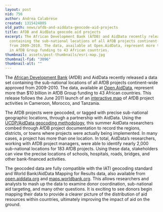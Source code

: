 ```yaml
---
layout: post
nid: 756
author: Andrea Calabrese
created: 1315424805
old_path: news/afdb-and-aiddata-geocode-aid-projects
title: AfDB and AidData geocode aid projects
excerpt: The African Development Bank (AfDB) and AidData recently released a data set
  containing the sub-national locations of all AfDB projects continent-wide approved
  from 2009-2010. The data, available at Open.AidData, represent more than $10 billion
  in AfDB Group funding to 43 African countries.
thumbnail: assets/post-thumbnails/esri-map.jpg
thumbnail-fid: "3096"
thumbnail-alt: ""
---
```


The [African Development Bank](http://www.afdb.org "African Development Bank") (AfDB) and AidData recently released a data set containing the sub-national locations of all AfDB projects continent-wide approved from 2009-2010. The data, available at [Open.AidData](http://open.aiddata.org/content/index/geocoding "Geocoding"), represent more than $10 billion in AfDB Group funding to 43 African countries. This release follows the June 2011 launch of an [interactive map](http://184.73.156.57/afdbprojects/ "ARCGis Viewer") of AfDB project activities in Cameroon, Morocco, and Tanzania.

The AfDB projects were geocoded, or tagged with precise sub-national geographic locations, through a partnership with AidData. Using the [UCDP/AidData geocoding methodology](http://open.aiddata.org/content/index/geocoding "UCDP/AidData Geocoding Methodology"), this summer AidData researchers combed through AfDB project documentation to record the regions, districts, or towns where projects were actually being implemented. In many cases, a project has more than one location. In total, AidData’s researchers, working with AfDB project managers, were able to identify nearly 2,000 sub-national locations for 183 AfDB projects. Using these data, stakeholders can view the precise locations of schools, hospitals, roads, bridges, and other bank-financed activities.

The geocoded data are fully compatible with the IATI geocoding standard and World Bank/AidData Mapping for Results data, also available from [open.aiddata.org](http://open.aiddata.org "Open.AidData") and [maps.worldbank.org](http://maps.worldbank.org "Mapping for Results Initiative"). This allows researchers and analysts to mash up the data to examine donor coordination, sub-national aid targeting, and many other questions. It is exciting to see donors begin mapping their data to provide a clearer picture of the distribution of aid resources within countries, ultimately improving the impact of aid on the ground.
